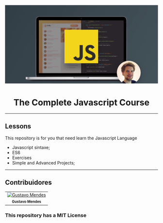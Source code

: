 <h1 align="center">
  <img src="/logo.png">
</h1>

<h1 align="center">
    The Complete Javascript Course
</h1>

---

## Lessons

This repository is for you that need learn the Javascript Language

- Javascript sintaxe;
- ES6
- Exercises
- Simple and Advanced Projects;

---

## Contribuidores

<table>
  <tr>
    <td align="center">
      <a href="https://github.com/Gustavo-Developer">
        <img src="https://avatars.githubusercontent.com/u/71361227?v=4" width="100px;" alt="Gustavo Mendes"/><br>
        <sub>
          <b>Gustavo Mendes</b>
        </sub>
      </a>
    </td>

  </tr>
</table>

### This repository has a MIT License
